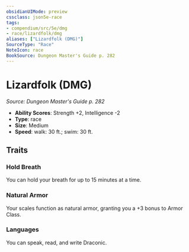 ```yaml
---
obsidianUIMode: preview
cssclass: json5e-race
tags:
- compendium/src/5e/dmg
- race/lizardfolk/dmg
aliases: ["Lizardfolk (DMG)"]
SourceType: "Race"
NoteIcon: race
BookSource: Dungeon Master's Guide p. 282
---
```

# Lizardfolk (DMG)
*Source: Dungeon Master's Guide p. 282*  

- **Ability Scores**: Strength +2, Intelligence -2
- **Type**: race
- **Size**: Medium
- **Speed**: walk: 30 ft.; swim: 30 ft.

## Traits

### Hold Breath

You can hold your breath for up to 15 minutes at a time.

### Natural Armor

Your scales function as natural armor, granting you a +3 bonus to Armor Class.

### Languages

You can speak, read, and write Draconic.